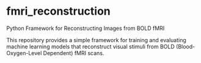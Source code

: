 # fmri_reconstruction
Python Framework for Reconstructing Images from BOLD fMRI

This repository provides a simple framework for training and evaluating machine learning models that reconstruct visual stimuli from BOLD (Blood-Oxygen-Level Dependent) fMRI scans. 


